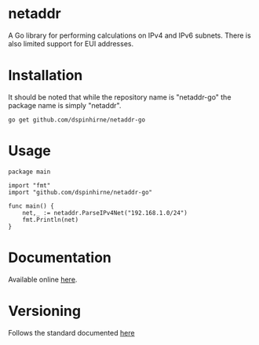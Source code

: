 # netaddr
A Go library for performing calculations on IPv4 and IPv6 subnets. There is also limited support for EUI addresses.


# Installation
It should be noted that while the repository name is "netaddr-go" the package name is simply "netaddr".

	go get github.com/dspinhirne/netaddr-go


# Usage

	package main

	import "fmt"
	import "github.com/dspinhirne/netaddr-go"

	func main() {
		net,_ := netaddr.ParseIPv4Net("192.168.1.0/24")
		fmt.Println(net)
	}


# Documentation
Available online [here](https://godoc.org/github.com/dspinhirne/netaddr-go).


# Versioning
Follows the standard documented [here](https://golang.org/doc/modules/version-numbers)
